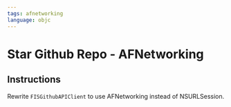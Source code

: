 ```yaml
---
tags: afnetworking
language: objc
---
```


# Star Github Repo - AFNetworking

## Instructions

Rewrite `FISGithubAPIClient` to use AFNetworking instead of NSURLSession.